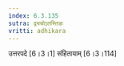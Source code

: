 ```yaml
---
index: 6.3.135
sutra: द्व्यचोऽतस्तिङः
vritti: adhikara
---
```


 उत्तरपदे [6।3।1]  संहितायाम् [6।3।114] 